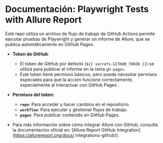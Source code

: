 # Documentación: Playwright Tests with Allure Report

Este repo utiliza un archivo de flujo de trabajo de GitHub Actions permite ejecutar pruebas de Playwright y generar un informe de Allure, que se publica automáticamente en GitHub Pages.


- **Token de GitHub**:
  - El token de GitHub por defecto (`${{ secrets.GITHUB_TOKEN }}`) se utiliza para publicar el informe en la rama `gh-pages`.
  - Este token tiene permisos básicos, pero puede necesitar permisos especiales para que la acción funcione correctamente, especialmente al interactuar con GitHub Pages
  .
  
- **Permisos del token**:
    - **`repo`**: Para acceder y hacer cambios en el repositorio.
    - **`workflow`**: Para ejecutar y gestionar flujos de trabajo.
    - **`pages`**: Para publicar contenido en GitHub Pages.


- Para más información sobre cómo integrar Allure con GitHub, consulta la documentación oficial en: [Allure Report GitHub Integration](https://allurereport.org/docs/
integrations-github/).


